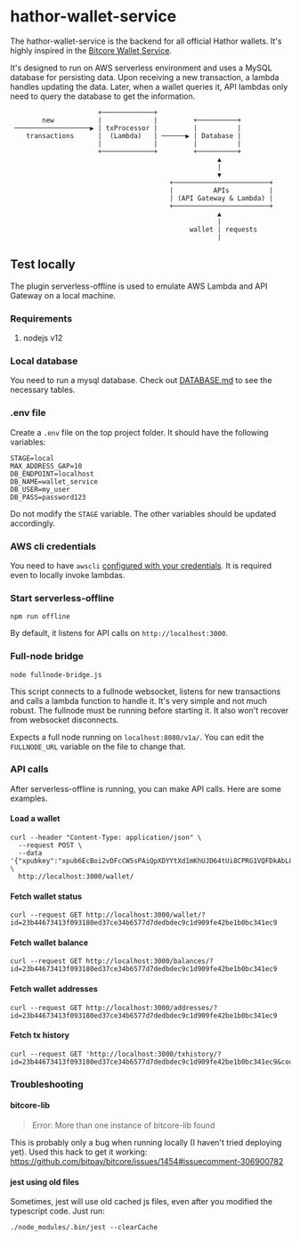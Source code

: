 # hathor-wallet-service

The hathor-wallet-service is the backend for all official Hathor wallets. It's highly inspired in the [Bitcore Wallet
Service](https://github.com/bitpay/bitcore-wallet-service).

It's designed to run on AWS serverless environment and uses a MySQL database for persisting data. Upon receiving a new
transaction, a lambda handles updating the data. Later, when a wallet queries it, API lambdas only need to query the
database to get the information.

```
                      +─────────────+
        new           |             |         +──────────+
 ───────────────────▶ | txProcessor |         |          |
    transactions      |  (Lambda)   | ──────▶ | Database |
                      |             |         |          |
                      +─────────────+         +──────────+
                                                    ▲
                                                    |
                                                    ▼
                                        +────────────────────────+
                                        |          APIs          |
                                        | (API Gateway & Lambda) |
                                        +────────────────────────+
                                                    ▲
                                                    |
                                             wallet | requests
                                                    |
```


## Test locally

The plugin serverless-offline is used to emulate AWS Lambda and API Gateway on a local machine.

### Requirements
1. nodejs v12

### Local database

You need to run a mysql database. Check out [DATABASE.md](DATABASE.md) to see the necessary tables.

### .env file

Create a `.env` file on the top project folder. It should have the following variables:
```
STAGE=local
MAX_ADDRESS_GAP=10
DB_ENDPOINT=localhost
DB_NAME=wallet_service
DB_USER=my_user
DB_PASS=password123
```

Do not modify the `STAGE` variable. The other variables should be updated accordingly.

### AWS cli credentials

You need to have `awscli` [configured with your credentials](https://docs.aws.amazon.com/cli/latest/userguide/cli-configure-files.html).
It is required even to locally invoke lambdas.

### Start serverless-offline

```
npm run offline
```
By default, it listens for API calls on `http://localhost:3000`.

### Full-node bridge

```
node fullnode-bridge.js
```
This script connects to a fullnode websocket, listens for new transactions and calls a lambda function to handle it.
It's very simple and not much robust. The fullnode must be running before starting it. It also won't recover from
websocket disconnects.

Expects a full node running on `localhost:8080/v1a/`. You can edit the `FULLNODE_URL` variable on the file to change that.

### API calls

After serverless-offline is running, you can make API calls. Here are some examples.

#### Load a wallet
```
curl --header "Content-Type: application/json" \
  --request POST \
  --data '{"xpubkey":"xpub6EcBoi2vDFcCW5sPAiQpXDYYtXd1mKhUJD64tUi8CPRG1VQFDkAbL8G5gqTmSZD6oq4Yhr5PZ8pKf3Xmb3W3pGcgqzUdFNaCRKL7TZa3res"}' \
  http://localhost:3000/wallet/
```

#### Fetch wallet status
```
curl --request GET http://localhost:3000/wallet/?id=23b44673413f093180ed37ce34b6577d7dedbdec9c1d909fe42be1b0bc341ec9
```

#### Fetch wallet balance
```
curl --request GET http://localhost:3000/balances/?id=23b44673413f093180ed37ce34b6577d7dedbdec9c1d909fe42be1b0bc341ec9
```

#### Fetch wallet addresses
```
curl --request GET http://localhost:3000/addresses/?id=23b44673413f093180ed37ce34b6577d7dedbdec9c1d909fe42be1b0bc341ec9
```

#### Fetch tx history
```
curl --request GET 'http://localhost:3000/txhistory/?id=23b44673413f093180ed37ce34b6577d7dedbdec9c1d909fe42be1b0bc341ec9&count=5'
```

### Troubleshooting

#### bitcore-lib

> Error: More than one instance of bitcore-lib found

This is probably only a bug when running locally (I haven't tried deploying yet). Used this hack to get it working:
https://github.com/bitpay/bitcore/issues/1454#issuecomment-306900782

#### jest using old files

Sometimes, jest will use old cached js files, even after you modified the typescript code. Just run:
```
./node_modules/.bin/jest --clearCache
```

